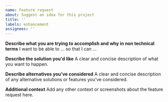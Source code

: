 ```yaml
---
name: Feature request
about: Suggest an idea for this project
title: ''
labels: enhancement
assignees: ''
---
```


**Describe what you are trying to accomplish and why in non technical terms**
I want to be able to ... so that I can ...

**Describe the solution you'd like**
A clear and concise description of what you want to happen.

**Describe alternatives you've considered**
A clear and concise description of any alternative solutions or features you've considered.

**Additional context**
Add any other context or screenshots about the feature request here.

